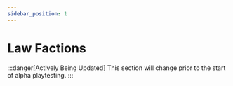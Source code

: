 ```yaml
---
sidebar_position: 1
---
```

# Law Factions

:::danger[Actively Being Updated]
This section will change prior to the start of alpha playtesting.
:::